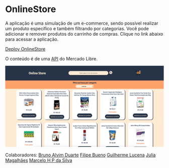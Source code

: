 # OnlineStore

A aplicação é uma simulação de um e-commerce, sendo possível realizar um produto específico e também filtrando por categorias.
Você pode adicionar e remover produtos do carrinho de compras.
Clique no link abaixo para acessar a aplicação.

[Deploy OnlineStore](https://online-store-group13.vercel.app/)

O conteúdo é de uma [API](http://developers.mercadolibre.com) do Mercado Libre.


![OnlineStore](onlineStore.png)

Colaboradores:
[Bruno Alvim Duarte](https://github.com/Bruno-Alvim-Duarte)
[Filipe Bueno](https://github.com/filipebueno85)
[Guilherme Lucena](https://github.com/Gui-lfm)
[Julia Magalhães](https://github.com/juliamglhs)
[Marcelo H P da Silva](https://github.com/dev-celo)
